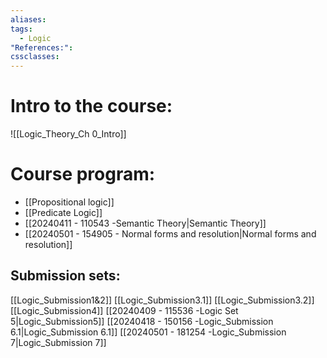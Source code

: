 ```yaml
---
aliases: 
tags:
  - Logic
"References:": 
cssclasses:
---
```

# Intro to the course: 
![[Logic_Theory_Ch 0_Intro]]
# Course program: 
+ [[Propositional logic]]
+ [[Predicate Logic]]
+ [[20240411 - 110543 -Semantic Theory|Semantic Theory]]
+ [[20240501 - 154905 - Normal forms and resolution|Normal forms and resolution]] 

## Submission sets:
[[Logic_Submission1&2]]
[[Logic_Submission3.1]]
[[Logic_Submission3.2]]
[[Logic_Submission4]]
[[20240409 - 115536 -Logic Set 5|Logic_Submission5]]
[[20240418 - 150156 -Logic_Submission 6.1|Logic_Submission 6.1]]
[[20240501 - 181254 -Logic_Submission 7|Logic_Submission 7]]



 

